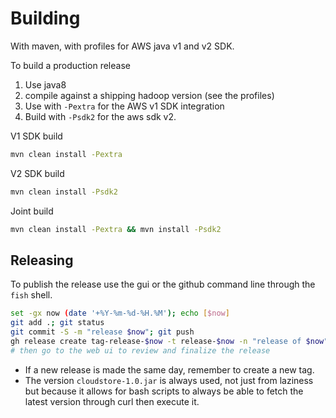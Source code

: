 <!---
  Licensed under the Apache License, Version 2.0 (the "License");
  you may not use this file except in compliance with the License.
  You may obtain a copy of the License at

   http://www.apache.org/licenses/LICENSE-2.0

  Unless required by applicable law or agreed to in writing, software
  distributed under the License is distributed on an "AS IS" BASIS,
  WITHOUT WARRANTIES OR CONDITIONS OF ANY KIND, either express or implied.
  See the License for the specific language governing permissions and
  limitations under the License. See accompanying LICENSE file.
-->

# Building

With maven, with profiles for AWS java v1 and v2 SDK.

To build a production release
1. Use java8
2. compile against a shipping hadoop version (see the profiles)
3. Use with `-Pextra` for the AWS v1 SDK integration
4. Build with `-Psdk2` for the aws sdk v2.

V1 SDK build
```bash
mvn clean install -Pextra
```

V2 SDK build
```bash
mvn clean install -Psdk2
```

Joint build
```bash
mvn clean install -Pextra && mvn install -Psdk2
```

## Releasing

To publish the release use the gui or the github command line through the `fish` shell.

```bash
set -gx now (date '+%Y-%m-%d-%H.%M'); echo [$now]
git add .; git status
git commit -S -m "release $now"; git push
gh release create tag-release-$now -t release-$now -n "release of $now" -d target/cloudstore-1.0.jar
# then go to the web ui to review and finalize the release
```

* If a new release is made the same day, remember to create a new tag.
* The version `cloudstore-1.0.jar` is always used, not just from laziness but because it allows
for bash scripts to always be able to fetch the latest version through curl then execute it.


